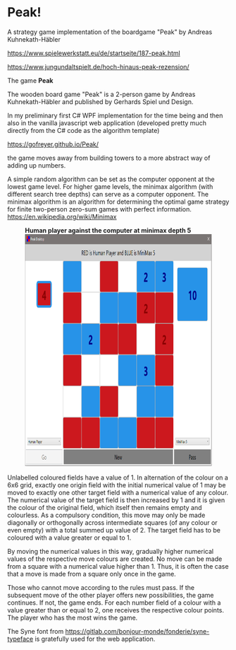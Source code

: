 # Peak!
A strategy game implementation of the boardgame "Peak" by Andreas Kuhnekath-Häbler  

https://www.spielewerkstatt.eu/de/startseite/187-peak.html

https://www.jungundaltspielt.de/hoch-hinaus-peak-rezension/

The game <strong>Peak</strong>

The wooden board game "Peak" is a 2-person game by Andreas Kuhnekath-Häbler and published by Gerhards Spiel und Design.

In my preliminary first C# WPF implementation for the time being and then also in the vanilla javascript web application (developed pretty much directly from the C# code as the algorithm template) 

https://gofreyer.github.io/Peak/

the game moves away from building towers to a more abstract way of adding up numbers.

A simple random algorithm can be set as the computer opponent at the lowest game level. For higher game levels, the minimax algorithm (with different search tree depths) can serve as a computer opponent. The minimax algorithm is an algorithm for determining the optimal game strategy for finite two-person zero-sum games with perfect information.
https://en.wikipedia.org/wiki/Minimax

<figure>
    <figcaption><strong>Human player against the computer at minimax depth 5</strong></figcaption>
    <img src="https://github.com/gofreyer/Peak/blob/main/PeakDesktop/PeakScreenShot.PNG" height="525" width="750">
</figure>

<p>Unlabelled coloured fields have a value of 1. In alternation of the colour on a 6x6 grid, exactly one origin field with the initial numerical value of 1 may be moved to exactly one other target field with a numerical value of any colour. The numerical value of the target field is then increased by 1 and it is given the colour of the original field, which itself then remains empty and colourless. As a compulsory condition, this move may only be made diagonally or orthogonally across intermediate squares (of any colour or even empty) with a total summed up value of 2. The target field has to be coloured with a value greater or equal to 1. 

By moving the numerical values in this way, gradually higher numerical values of the respective move colours are created. No move can be made from a square with a numerical value higher than 1. Thus, it is often the case that a move is made from a square only once in the game.

Those who cannot move according to the rules must pass. If the subsequent move of the other player offers new possibilities, the game continues. If not, the game ends. For each number field of a colour with a value greater than or equal to 2, one receives the respective colour points. The player who has the most wins the game.

The Syne font from https://gitlab.com/bonjour-monde/fonderie/syne-typeface is gratefully used for the web application.
